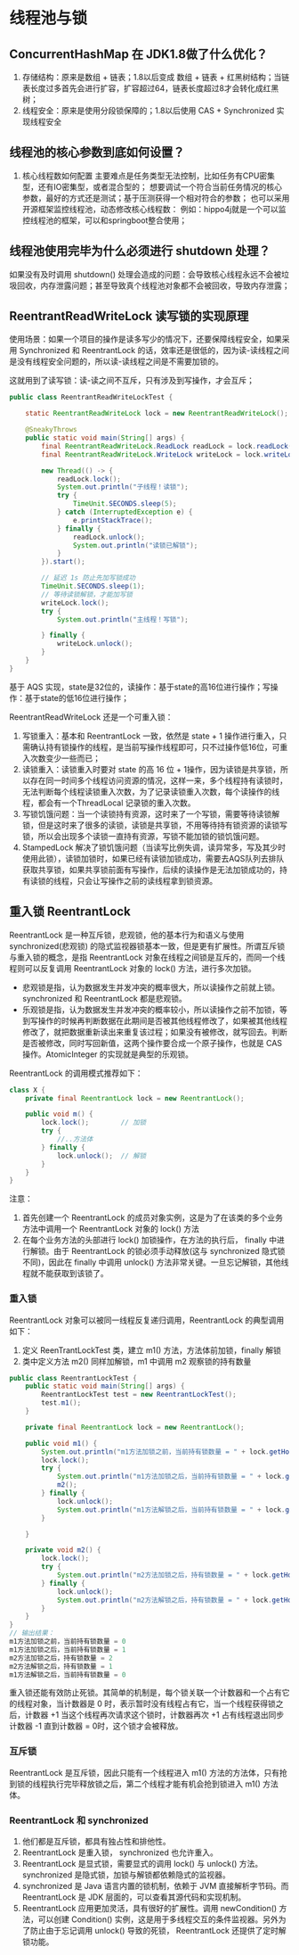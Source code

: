 # 线程池与锁




## ConcurrentHashMap 在 JDK1.8做了什么优化？
1. 存储结构：原来是数组 +  链表；1.8以后变成 数组 + 链表 + 红黑树结构；当链表长度过多首先会进行扩容，扩容超过64，链表长度超过8才会转化成红黑树；
2. 线程安全：原来是使用分段锁保障的；1.8以后使用 CAS + Synchronized 实现线程安全

## 线程池的核心参数到底如何设置？
1. 核心线程数如何配置
主要难点是任务类型无法控制，比如任务有CPU密集型，还有IO密集型，或者混合型的；
想要调试一个符合当前任务情况的核心参数，最好的方式还是测试；基于压测获得一个相对符合的参数； 
也可以采用开源框架监控线程池，动态修改核心线程数：
例如：hippo4j就是一个可以监控线程池的框架，可以和springboot整合使用；

## 线程池使用完毕为什么必须进行 shutdown 处理？

如果没有及时调用 shutdown() 处理会造成的问题：会导致核心线程永远不会被垃圾回收，内存泄露问题；甚至导致真个线程池对象都不会被回收，导致内存泄露；


## ReentrantReadWriteLock 读写锁的实现原理
使用场景：如果一个项目的操作是读多写少的情况下，还要保障线程安全，如果采用 Synchronized 和 ReentrantLock 的话，效率还是很低的，因为读-读线程之间是没有线程安全问题的，所以读-读线程之间是不需要加锁的。

这就用到了读写锁：读-读之间不互斥，只有涉及到写操作，才会互斥；
```java
public class ReentrantReadWriteLockTest {

    static ReentrantReadWriteLock lock = new ReentrantReadWriteLock();

    @SneakyThrows
    public static void main(String[] args) {
        final ReentrantReadWriteLock.ReadLock readLock = lock.readLock();
        final ReentrantReadWriteLock.WriteLock writeLock = lock.writeLock();

        new Thread(() -> {
            readLock.lock();
            System.out.println("子线程！读锁");
            try {
                TimeUnit.SECONDS.sleep(5);
            } catch (InterruptedException e) {
                e.printStackTrace();
            } finally {
                readLock.unlock();
                System.out.println("读锁已解锁");
            }
        }).start();

        // 延迟 1s 防止先加写锁成功
        TimeUnit.SECONDS.sleep(1);
        // 等待读锁解锁，才能加写锁
        writeLock.lock();
        try {
            System.out.println("主线程！写锁");

        } finally {
            writeLock.unlock();
        }
    }
}

```
基于 AQS 实现，state是32位的，读操作：基于state的高16位进行操作；写操作：基于state的低16位进行操作；

ReentrantReadWriteLock 还是一个可重入锁：
1. 写锁重入：基本和 ReentrantLock 一致，依然是 state + 1 操作进行重入，只需确认持有锁操作的线程，是当前写操作线程即可，只不过操作低16位，可重入次数变少一些而已；
2. 读锁重入：读锁重入时要对 state 的高 16 位 + 1操作，因为读锁是共享锁，所以存在同一时间多个线程访问资源的情况，这样一来，多个线程持有读锁时，无法判断每个线程读锁重入次数，为了记录读锁重入次数，每个读操作的线程，都会有一个ThreadLocal 记录锁的重入次数。
3. 写锁饥饿问题：当一个读锁持有资源，这时来了一个写锁，需要等待读锁解锁，但是这时来了很多的读锁，读锁是共享锁，不用等待持有锁资源的读锁写锁，所以会出现多个读锁一直持有资源，写锁不能加锁的锁饥饿问题。
4. StampedLock 解决了锁饥饿问题（当读写比例失调，读异常多，写及其少时使用此锁），读锁加锁时，如果已经有读锁加锁成功，需要去AQS队列去排队获取共享锁，如果共享锁前面有写操作，后续的读操作是无法加锁成功的，持有读锁的线程，只会让写操作之前的读线程拿到锁资源。

## 重入锁 ReentrantLock

ReentrantLock 是一种互斥锁，悲观锁，他的基本行为和语义与使用 synchronized(悲观锁) 的隐式监视器锁基本一致，但是更有扩展性。所谓互斥锁与重入锁的概念，是指 ReentrantLock 对象在线程之间锁是互斥的，而同一个线程则可以反复调用 ReentrantLock 对象的 lock() 方法，进行多次加锁。
- 悲观锁是指，认为数据发生并发冲突的概率很大，所以读操作之前就上锁。 synchronized 和 ReentrantLock 都是悲观锁。
- 乐观锁是指，认为数据发生并发冲突的概率较小，所以读操作之前不加锁，等到写操作的时候再判断数据在此期间是否被其他线程修改了，如果被其他线程修改了，就把数据重新读出来重复该过程；如果没有被修改，就写回去。判断是否被修改，同时写回新值，这两个操作要合成一个原子操作，也就是 CAS 操作。AtomicInteger 的实现就是典型的乐观锁。

ReentrantLock 的调用模式推荐如下：
```java
class X {
    private final ReentrantLock lock = new ReentrantLock();

    public void m() {
        lock.lock();        // 加锁
        try {
            //..方法体
        } finally {
            lock.unlock();  // 解锁
        }
    }
}
```
注意：

1. 首先创建一个 ReentrantLock 的成员对象实例，这是为了在该类的多个业务方法中调用一个 ReentrantLock 对象的 lock() 方法
2. 在每个业务方法的头部进行 lock() 加锁操作，在方法的执行后， finally 中进行解锁。由于 ReentrantLock 的锁必须手动释放(这与 synchronized 隐式锁不同)，因此在 finally 中调用 unlock() 方法非常关键。一旦忘记解锁，其他线程就不能获取到该锁了。

### 重入锁
ReentrantLock 对象可以被同一线程反复递归调用，ReentrantLock 的典型调用如下：

1. 定义 ReenTrantLockTest 类，建立 m1() 方法，方法体前加锁，finally 解锁
2. 类中定义方法 m2() 同样加解锁，m1 中调用 m2 观察锁的持有数量

```java
public class ReentrantLockTest {
    public static void main(String[] args) {
        ReentrantLockTest test = new ReentrantLockTest();
        test.m1();
    }

    private final ReentrantLock lock = new ReentrantLock();

    public void m1() {
        System.out.println("m1方法加锁之前，当前持有锁数量 = " + lock.getHoldCount());
        lock.lock();
        try {
            System.out.println("m1方法加锁之后，当前持有锁数量 = " + lock.getHoldCount());
            m2();
        } finally {
            lock.unlock();
            System.out.println("m1方法解锁之后，当前持有锁数量 = " + lock.getHoldCount());
        }

    }

    private void m2() {
        lock.lock();
        try {
            System.out.println("m2方法加锁之后，持有锁数量 = " + lock.getHoldCount());
        } finally {
            lock.unlock();
            System.out.println("m2方法解锁之后，持有锁数量 = " + lock.getHoldCount());
        }
    }
}
// 输出结果：
m1方法加锁之前，当前持有锁数量 = 0
m1方法加锁之后，当前持有锁数量 = 1
m2方法加锁之后，持有锁数量 = 2
m2方法解锁之后，持有锁数量 = 1
m1方法解锁之后，当前持有锁数量 = 0
```
重入锁还能有效防止死锁。其简单的机制是，每个锁关联一个计数器和一个占有它的线程对象，当计数器是 0 时，表示暂时没有线程占有它，当一个线程获得锁之后，计数器 +1 当这个线程再次请求这个锁时，计数器再次 +1 占有线程退出同步计数器 -1 直到计数器 = 0时，这个锁才会被释放。

### 互斥锁
ReentrantLock 是互斥锁，因此只能有一个线程进入 m1() 方法的方法体，只有抢到锁的线程执行完毕释放锁之后，第二个线程才能有机会抢到锁进入 m1() 方法体。

### ReentrantLock 和 synchronized

1. 他们都是互斥锁，都具有独占性和排他性。
2. ReentrantLock 是重入锁， synchronized 也允许重入。
3. ReentrantLock 是显式锁，需要显式的调用 lock() 与 unlock() 方法。synchronized 是隐式锁，加锁与解锁都依赖隐式的监视器。
4. synchronized 是 Java 语言内置的锁机制，依赖于 JVM 直接解析字节码。而 ReentrantLock 是 JDK 层面的，可以查看其源代码和实现机制。
5. ReentrantLock 应用更加灵活，具有很好的扩展性。调用 newCondition() 方法，可以创建 Condition() 实例，这是用于多线程交互的条件监视器。另外为了防止由于忘记调用 unlock() 导致的死锁， ReentrantLock 还提供了定时解锁功能。
